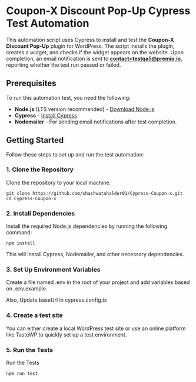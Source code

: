 # Coupon-X Discount Pop-Up Cypress Test Automation

This automation script uses Cypress to install and test the **Coupon-X Discount Pop-Up** plugin for WordPress. The script installs the plugin, creates a widget, and checks if the widget appears on the website. Upon completion, an email notification is sent to **contact+testqa5@premio.io**, reporting whether the test run passed or failed.

## Prerequisites

To run this automation test, you need the following:

- **Node.js** (LTS version recommended) - [Download Node.js](https://nodejs.org/)
- **Cypress** - [Install Cypress](https://www.cypress.io/)
- **Nodemailer** - For sending email notifications after test completion.

## Getting Started

Follow these steps to set up and run the test automation:

### 1. Clone the Repository

Clone the repository to your local machine.

```
git clone https://github.com/shashwatahalder01/Cypress-Coupon-x.git
cd Cypress-Coupon-x
```

### 2. Install Dependencies

Install the required Node.js dependencies by running the following command:

```
npm install
```

This will install Cypress, Nodemailer, and other necessary dependencies.

### 3. Set Up Environment Variables

Create a file named .env in the root of your project and add variables based on .env.example

Also, Update baseUrl in cypress.config.ts

### 4. Create a test site

You can either create a local WordPress test site or use an online platform like TasteWP to quickly set up a test environment.

### 5. Run the Tests

Run the Tests 

```
npm run test
```

